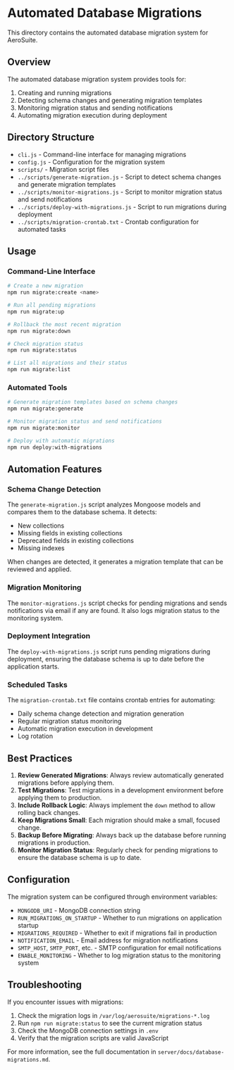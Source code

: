 # Automated Database Migrations

This directory contains the automated database migration system for AeroSuite.

## Overview

The automated database migration system provides tools for:

1. Creating and running migrations
2. Detecting schema changes and generating migration templates
3. Monitoring migration status and sending notifications
4. Automating migration execution during deployment

## Directory Structure

- `cli.js` - Command-line interface for managing migrations
- `config.js` - Configuration for the migration system
- `scripts/` - Migration script files
- `../scripts/generate-migration.js` - Script to detect schema changes and generate migration templates
- `../scripts/monitor-migrations.js` - Script to monitor migration status and send notifications
- `../scripts/deploy-with-migrations.js` - Script to run migrations during deployment
- `../scripts/migration-crontab.txt` - Crontab configuration for automated tasks

## Usage

### Command-Line Interface

```bash
# Create a new migration
npm run migrate:create <name>

# Run all pending migrations
npm run migrate:up

# Rollback the most recent migration
npm run migrate:down

# Check migration status
npm run migrate:status

# List all migrations and their status
npm run migrate:list
```

### Automated Tools

```bash
# Generate migration templates based on schema changes
npm run migrate:generate

# Monitor migration status and send notifications
npm run migrate:monitor

# Deploy with automatic migrations
npm run deploy:with-migrations
```

## Automation Features

### Schema Change Detection

The `generate-migration.js` script analyzes Mongoose models and compares them to the database schema. It detects:

- New collections
- Missing fields in existing collections
- Deprecated fields in existing collections
- Missing indexes

When changes are detected, it generates a migration template that can be reviewed and applied.

### Migration Monitoring

The `monitor-migrations.js` script checks for pending migrations and sends notifications via email if any are found. It also logs migration status to the monitoring system.

### Deployment Integration

The `deploy-with-migrations.js` script runs pending migrations during deployment, ensuring the database schema is up to date before the application starts.

### Scheduled Tasks

The `migration-crontab.txt` file contains crontab entries for automating:

- Daily schema change detection and migration generation
- Regular migration status monitoring
- Automatic migration execution in development
- Log rotation

## Best Practices

1. **Review Generated Migrations**: Always review automatically generated migrations before applying them.
2. **Test Migrations**: Test migrations in a development environment before applying them to production.
3. **Include Rollback Logic**: Always implement the `down` method to allow rolling back changes.
4. **Keep Migrations Small**: Each migration should make a small, focused change.
5. **Backup Before Migrating**: Always back up the database before running migrations in production.
6. **Monitor Migration Status**: Regularly check for pending migrations to ensure the database schema is up to date.

## Configuration

The migration system can be configured through environment variables:

- `MONGODB_URI` - MongoDB connection string
- `RUN_MIGRATIONS_ON_STARTUP` - Whether to run migrations on application startup
- `MIGRATIONS_REQUIRED` - Whether to exit if migrations fail in production
- `NOTIFICATION_EMAIL` - Email address for migration notifications
- `SMTP_HOST`, `SMTP_PORT`, etc. - SMTP configuration for email notifications
- `ENABLE_MONITORING` - Whether to log migration status to the monitoring system

## Troubleshooting

If you encounter issues with migrations:

1. Check the migration logs in `/var/log/aerosuite/migrations-*.log`
2. Run `npm run migrate:status` to see the current migration status
3. Check the MongoDB connection settings in `.env`
4. Verify that the migration scripts are valid JavaScript

For more information, see the full documentation in `server/docs/database-migrations.md`. 
